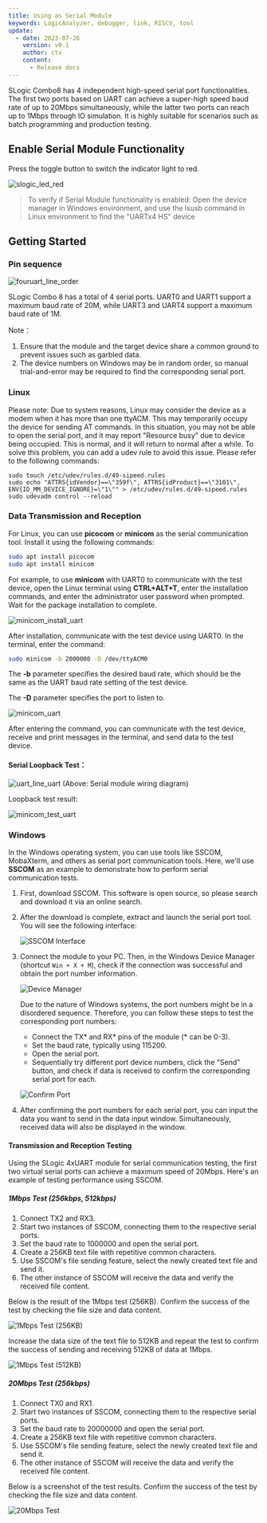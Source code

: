 ```yaml
---
title: Using as Serial Module
keywords: LogicAnalyzer, debugger, link, RISCV, tool
update:
  - date: 2023-07-26
    version: v0.1
    author: ctx
    content:
      - Release docs
---
```


SLogic Combo8 has 4 independent high-speed serial port functionalities. The first two ports based on UART can achieve a super-high speed baud rate of up to 20Mbps simultaneously, while the latter two ports can reach up to 1Mbps through IO simulation. It is highly suitable for scenarios such as batch programming and production testing.

## Enable Serial Module Functionality

Press the toggle button to switch the indicator light to red.

![slogic_led_red](./../../../zh/logic_analyzer/combo8/assets/use_fouruart_function/slogic_led_red.png)

> To verify if Serial Module functionality is enabled:
> Open the device manager in Windows environment, and use the lsusb command in Linux environment to find the "UARTx4 HS" device

## Getting Started

### Pin sequence

![fouruart_line_order](./../../../zh/logic_analyzer/combo8/assets/use_fouruart_function/fouruart_line_order.png)

SLogic Combo 8 has a total of 4 serial ports. UART0 and UART1 support a maximum baud rate of 20M, while UART3 and UART4 support a maximum baud rate of 1M. 

Note：
1. Ensure that the module and the target device share a common ground to prevent issues such as garbled data.
2. The device numbers on Windows may be in random order, so manual trial-and-error may be required to find the corresponding serial port.

### Linux

Please note: Due to system reasons, Linux may consider the device as a modem when it has more than one ttyACM. This may temporarily occupy the device for sending AT commands. In this situation, you may not be able to open the serial port, and it may report "Resource busy" due to device being occupied. This is normal, and it will return to normal after a while. To solve this problem, you can add a udev rule to avoid this issue. Please refer to the following commands:

```shell
sudo touch /etc/udev/rules.d/49-sipeed.rules
sudo echo "ATTRS{idVendor}==\"359f\", ATTRS{idProduct}==\"3101\", ENV{ID_MM_DEVICE_IGNORE}=\"1\"" > /etc/udev/rules.d/49-sipeed.rules
sudo udevadm control --reload
```

### Data Transmission and Reception

For Linux, you can use **picocom** or **minicom** as the serial communication tool. Install it using the following commands:

```Bash
sudo apt install picocom
sudo apt install minicom
```

For example, to use **minicom** with UART0 to communicate with the test device, open the Linux terminal using **CTRL+ALT+T**, enter the installation commands, and enter the administrator user password when prompted. Wait for the package installation to complete.

![minicom_install_uart](./../../../zh/logic_analyzer/combo8/assets/use_fouruart_function/minicom_install_uart.png)

After installation, communicate with the test device using UART0. In the terminal, enter the command:

```Bash
sudo minicom -b 2000000 -D /dev/ttyACM0
```

The **-b** parameter specifies the desired baud rate, which should be the same as the UART baud rate setting of the test device.

The **-D** parameter specifies the port to listen to.

![minicom_uart](./../../../zh/logic_analyzer/combo8/assets/use_fouruart_function/minicom_uart.png)

After entering the command, you can communicate with the test device, receive and print messages in the terminal, and send data to the test device.

#### Serial Loopback Test：

![uart_line_uart](./../../../zh/logic_analyzer/combo8/assets/use_fouruart_function/uart_line_uart.jpg)
(Above: Serial module wiring diagram)

Loopback test result:

![minicom_test_uart](./../../../zh/logic_analyzer/combo8/assets/use_fouruart_function/minicom_test_uart.png)



### Windows

In the Windows operating system, you can use tools like SSCOM, MobaXterm, and others as serial port communication tools. Here, we'll use **SSCOM** as an example to demonstrate how to perform serial communication tests.

1. First, download SSCOM. This software is open source, so please search and download it via an online search.

2. After the download is complete, extract and launch the serial port tool. You will see the following interface:

   ![SSCOM Interface](./../../../zh/logic_analyzer/combo8/assets/use_fouruart_function/sscom_gui.png)

3. Connect the module to your PC. Then, in the Windows Device Manager (shortcut `Win + X + M`), check if the connection was successful and obtain the port number information.

   ![Device Manager](./../../../zh/logic_analyzer/combo8/assets/use_fouruart_function/sscom_device_manage.png)

   Due to the nature of Windows systems, the port numbers might be in a disordered sequence. Therefore, you can follow these steps to test the corresponding port numbers:

   - Connect the TX* and RX* pins of the module (* can be 0-3).
   - Set the baud rate, typically using 115200.
   - Open the serial port.
   - Sequentially try different port device numbers, click the "Send" button, and check if data is received to confirm the corresponding serial port for each.

   ![Confirm Port](./../../../zh/logic_analyzer/combo8/assets/use_fouruart_function/sscom_determine_port.png)

4. After confirming the port numbers for each serial port, you can input the data you want to send in the data input window. Simultaneously, received data will also be displayed in the window.

#### Transmission and Reception Testing

Using the SLogic 4xUART module for serial communication testing, the first two virtual serial ports can achieve a maximum speed of 20Mbps. Here's an example of testing performance using SSCOM.

##### 1Mbps Test (256kbps, 512kbps)

1. Connect TX2 and RX3.
2. Start two instances of SSCOM, connecting them to the respective serial ports.
3. Set the baud rate to 1000000 and open the serial port.
4. Create a 256KB text file with repetitive common characters.
5. Use SSCOM's file sending feature, select the newly created text file and send it.
6. The other instance of SSCOM will receive the data and verify the received file content.

Below is the result of the 1Mbps test (256KB). Confirm the success of the test by checking the file size and data content.

![1Mbps Test (256KB)](./../../../zh/logic_analyzer/combo8/assets/use_fouruart_function/uart_sscom_1mbps_256kb.png)

Increase the data size of the text file to 512KB and repeat the test to confirm the success of sending and receiving 512KB of data at 1Mbps.

![1Mbps Test (512KB)](./../../../zh/logic_analyzer/combo8/assets/use_fouruart_function/uart_sscom_1mbps_512kb.png)

##### 20Mbps Test (256kbps)

1. Connect TX0 and RX1.
2. Start two instances of SSCOM, connecting them to the respective serial ports.
3. Set the baud rate to 20000000 and open the serial port.
4. Create a 256KB text file with repetitive common characters.
5. Use SSCOM's file sending feature, select the newly created text file and send it.
6. The other instance of SSCOM will receive the data and verify the received file content.

Below is a screenshot of the test results. Confirm the success of the test by checking the file size and data content.

![20Mbps Test](./../../../zh/logic_analyzer/combo8/assets/use_fouruart_function/uart_sscom_20mbps_256kb.png)
